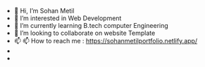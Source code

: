 - 👋 Hi, I’m Sohan Metil
- 👀 I’m interested in Web Development
- 🌱 I’m currently learning B.tech computer Engineering
- 💞️ I’m looking to collaborate on website Template
- 📫 📫 How to reach me : https://sohanmetilportfolio.netlify.app/
- 
- 

<!---
smetil/smetil is a ✨ special ✨ repository because its `README.md` (this file) appears on your GitHub profile.
You can click the Preview link to take a look at your changes.
--->

